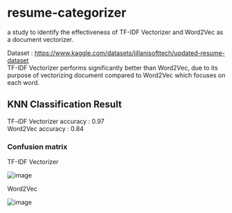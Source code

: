 # resume-categorizer
a study to identify the effectiveness of TF-IDF Vectorizer and Word2Vec as a document vectorizer. 

Dataset : https://www.kaggle.com/datasets/jillanisofttech/updated-resume-dataset <br/>
TF-IDF Vectorizer performs significantly better than Word2Vec, due to its purpose of vectorizing document compared to Word2Vec which focuses on each word.

## KNN Classification Result

TF-iDF Vectorizer accuracy : 0.97 <br/>
Word2Vec accuracy : 0.84

### Confusion matrix

TF-IDF Vectorizer


![image](https://user-images.githubusercontent.com/57680454/207754347-32c5849f-fc0d-4a59-905e-e202ee0417f3.png)

Word2Vec

![image](https://user-images.githubusercontent.com/57680454/207754400-c5d68ed0-af91-4147-88c9-12aa02e89ac5.png)
